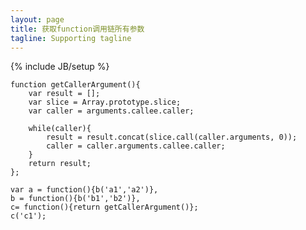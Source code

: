 ```yaml
---
layout: page
title: 获取function调用链所有参数
tagline: Supporting tagline
---
```

{% include JB/setup %}


    function getCallerArgument(){
        var result = [];
        var slice = Array.prototype.slice;
        var caller = arguments.callee.caller;
        
        while(caller){
            result = result.concat(slice.call(caller.arguments, 0));
            caller = caller.arguments.callee.caller;
        }
        return result;
    };
    
    var a = function(){b('a1','a2')}, 
    b = function(){b('b1','b2')},
    c= function(){return getCallerArgument()};
    c('c1');






